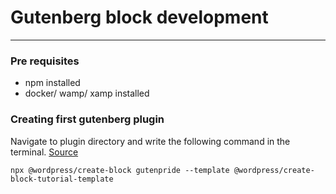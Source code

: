 # Gutenberg block development
***

### Pre requisites

- npm installed
- docker/ wamp/ xamp installed

### Creating first gutenberg plugin

Navigate to plugin directory and write the following command in the terminal. [Source](https://developer.wordpress.org/block-editor/getting-started/create-block/)
```
npx @wordpress/create-block gutenpride --template @wordpress/create-block-tutorial-template
```

